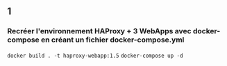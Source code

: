 
## 1 
### Recréer l'environnement HAProxy + 3 WebApps avec docker-compose en créant un fichier docker-compose.yml

```docker build . -t haproxy-webapp:1.5```
```docker-compose up -d```

